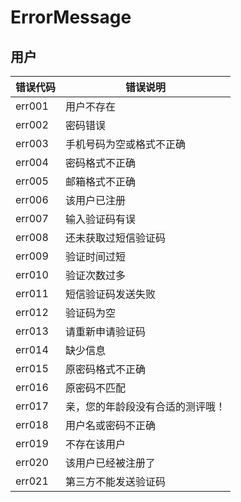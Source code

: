 # ErrorMessage
## 用户
| 错误代码 | 错误说明 |
| -- | -- |
| err001 | 用户不存在 |
| err002 | 密码错误 |
| err003 | 手机号码为空或格式不正确 |
| err004 | 密码格式不正确 |
| err005 | 邮箱格式不正确 |
| err006 | 该用户已注册 |
| err007 | 输入验证码有误 |
| err008 | 还未获取过短信验证码 |
| err009 | 验证时间过短 |
| err010 | 验证次数过多 |
| err011 | 短信验证码发送失败 |
| err012 | 验证码为空 |
| err013 | 请重新申请验证码 |
| err014 | 缺少信息 |
| err015 | 原密码格式不正确 |
| err016 | 原密码不匹配 |
| err017 | 亲，您的年龄段没有合适的测评哦！ |
| err018 | 用户名或密码不正确 |
| err019 | 不存在该用户 |
| err020 | 该用户已经被注册了 |
| err021 | 第三方不能发送验证码 |
